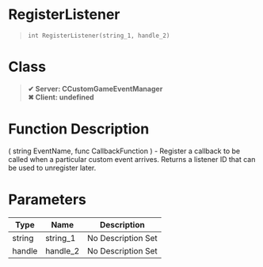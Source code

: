# RegisterListener
> `int RegisterListener(string_1, handle_2)`
# Class
> __✔ Server: CCustomGameEventManager__  
> __✖ Client: undefined__  
# Function Description
( string EventName, func CallbackFunction ) - Register a callback to be called when a particular custom event arrives. Returns a listener ID that can be used to unregister later.
# Parameters
Type|Name|Description
--|--|--
string|string_1|No Description Set
handle|handle_2|No Description Set
